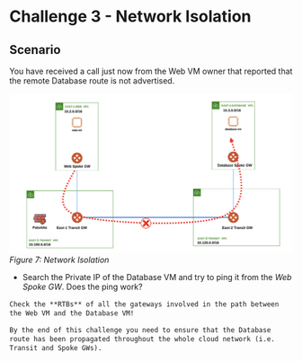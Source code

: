 # Challenge 3 - Network Isolation

## Scenario

You have received a call just now from the Web VM owner that reported that the remote Database route is not advertised.

![Lab Overview](images/segmentation2.png)
_Figure 7: Network Isolation_

* Search the Private IP of the Database VM and try to ping it from the *Web Spoke GW*. 
  Does the ping work?

```{hint}
Check the **RTBs** of all the gateways involved in the path between the Web VM and the Database VM!
```

```{attention}
By the end of this challenge you need to ensure that the Database route has been propagated throughout the whole cloud network (i.e. Transit and Spoke GWs).
```

